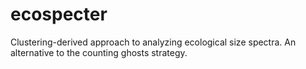 # ecospecter
Clustering-derived approach to analyzing ecological size spectra. An alternative to the counting ghosts strategy.

